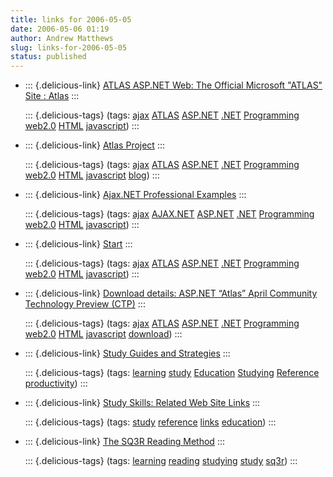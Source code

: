 ```yaml
---
title: links for 2006-05-05
date: 2006-05-06 01:19
author: Andrew Matthews
slug: links-for-2006-05-05
status: published
---
```


-   ::: {.delicious-link}
    [ATLAS ASP.NET Web: The Official Microsoft "ATLAS" Site : Atlas](http://atlas.asp.net/Default.aspx?tabid=47)
    :::

    ::: {.delicious-tags}
    (tags: [ajax](http://del.icio.us/aabs/ajax) [ATLAS](http://del.icio.us/aabs/ATLAS) [ASP.NET](http://del.icio.us/aabs/ASP.NET) [.NET](http://del.icio.us/aabs/.NET) [Programming](http://del.icio.us/aabs/Programming) [web2.0](http://del.icio.us/aabs/web2.0) [HTML](http://del.icio.us/aabs/HTML) [javascript](http://del.icio.us/aabs/javascript))
    :::

-   ::: {.delicious-link}
    [Atlas Project](http://weblogs.asp.net/scottgu/archive/2005/06/28/416185.aspx)
    :::

    ::: {.delicious-tags}
    (tags: [ajax](http://del.icio.us/aabs/ajax) [ATLAS](http://del.icio.us/aabs/ATLAS) [ASP.NET](http://del.icio.us/aabs/ASP.NET) [.NET](http://del.icio.us/aabs/.NET) [Programming](http://del.icio.us/aabs/Programming) [web2.0](http://del.icio.us/aabs/web2.0) [HTML](http://del.icio.us/aabs/HTML) [javascript](http://del.icio.us/aabs/javascript) [blog](http://del.icio.us/aabs/blog))
    :::

-   ::: {.delicious-link}
    [Ajax.NET Professional Examples](http://www.schwarz-interactive.de/)
    :::

    ::: {.delicious-tags}
    (tags: [ajax](http://del.icio.us/aabs/ajax) [AJAX.NET](http://del.icio.us/aabs/AJAX.NET) [ASP.NET](http://del.icio.us/aabs/ASP.NET) [.NET](http://del.icio.us/aabs/.NET) [Programming](http://del.icio.us/aabs/Programming) [web2.0](http://del.icio.us/aabs/web2.0) [HTML](http://del.icio.us/aabs/HTML) [javascript](http://del.icio.us/aabs/javascript))
    :::

-   ::: {.delicious-link}
    [Start](http://atlas.asp.net/docs/Default.aspx)
    :::

    ::: {.delicious-tags}
    (tags: [ajax](http://del.icio.us/aabs/ajax) [ATLAS](http://del.icio.us/aabs/ATLAS) [ASP.NET](http://del.icio.us/aabs/ASP.NET) [.NET](http://del.icio.us/aabs/.NET) [Programming](http://del.icio.us/aabs/Programming) [web2.0](http://del.icio.us/aabs/web2.0) [HTML](http://del.icio.us/aabs/HTML) [javascript](http://del.icio.us/aabs/javascript))
    :::

-   ::: {.delicious-link}
    [Download details: ASP.NET “Atlas” April Community Technology Preview (CTP)](http://www.microsoft.com/downloads/details.aspx?FamilyId=B01DC501-B3C1-4EC0-93F0-7DAC68D2F787&displaylang=en)
    :::

    ::: {.delicious-tags}
    (tags: [ajax](http://del.icio.us/aabs/ajax) [ATLAS](http://del.icio.us/aabs/ATLAS) [ASP.NET](http://del.icio.us/aabs/ASP.NET) [.NET](http://del.icio.us/aabs/.NET) [Programming](http://del.icio.us/aabs/Programming) [web2.0](http://del.icio.us/aabs/web2.0) [HTML](http://del.icio.us/aabs/HTML) [javascript](http://del.icio.us/aabs/javascript) [download](http://del.icio.us/aabs/download))
    :::

-   ::: {.delicious-link}
    [Study Guides and Strategies](http://www.studygs.net/)
    :::

    ::: {.delicious-tags}
    (tags: [learning](http://del.icio.us/aabs/learning) [study](http://del.icio.us/aabs/study) [Education](http://del.icio.us/aabs/Education) [Studying](http://del.icio.us/aabs/Studying) [Reference](http://del.icio.us/aabs/Reference) [productivity](http://del.icio.us/aabs/productivity))
    :::

-   ::: {.delicious-link}
    [Study Skills: Related Web Site Links](http://www.studygs.net/studyskills.htm)
    :::

    ::: {.delicious-tags}
    (tags: [study](http://del.icio.us/aabs/study) [reference](http://del.icio.us/aabs/reference) [links](http://del.icio.us/aabs/links) [education](http://del.icio.us/aabs/education))
    :::

-   ::: {.delicious-link}
    [The SQ3R Reading Method](http://www.studygs.net/texred2.htm)
    :::

    ::: {.delicious-tags}
    (tags: [learning](http://del.icio.us/aabs/learning) [reading](http://del.icio.us/aabs/reading) [studying](http://del.icio.us/aabs/studying) [study](http://del.icio.us/aabs/study) [sq3r](http://del.icio.us/aabs/sq3r))
    :::
